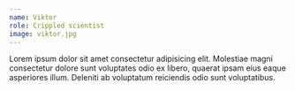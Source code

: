 ```yaml
---
name: Viktor
role: Crippled scientist
image: viktor.jpg
---
```


Lorem ipsum dolor sit amet consectetur adipisicing elit. Molestiae magni consectetur dolore sunt voluptates odio ex libero, quaerat ipsam eius eaque asperiores illum. Deleniti ab voluptatum reiciendis odio sunt voluptatibus.
